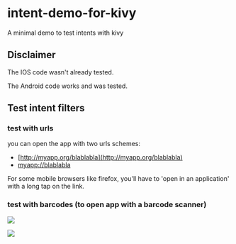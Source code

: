 # intent-demo-for-kivy

A minimal demo to test intents with kivy

## Disclaimer

The IOS code wasn't already tested.

The Android code works and was tested.

## Test intent filters

### test with urls

you can open the app with two urls schemes:

* [http://myapp.org/blablabla](http://myapp.org/blablabla)
* [myapp://blablabla](myapp://blablabla)

For some mobile browsers like firefox, you'll have to 'open in an application' with a long tap on the link.

### test with barcodes (to open app with a barcode scanner)

![](https://github.com/olivier-boesch/intent-demo-for-kivy/raw/main/barcodes/this-is-a-data-intent.png)

![](https://github.com/olivier-boesch/intent-demo-for-kivy/raw/main/barcodes/app-proto-this-is-a-data-intent.png)
